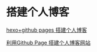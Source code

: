 # 搭建个人博客

[hexo+github pages 搭建个人博客](https://blog.csdn.net/u013454746/article/details/52287910)

[利用Github Page 搭建个人博客网站](https://blog.csdn.net/helongzhong/article/details/53216876)




